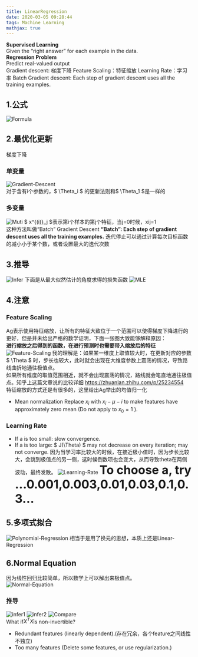 ```yaml
---
title: LinearRegression
date: 2020-03-05 09:28:44
tags: Machine Learning
mathjax: true
---
```

**Supervised Learning**  
Given the “right answer” for each example in the data.  
**Regression Problem**  
Predict real-valued output  
Gradient descent: 梯度下降
Feature Scaling：特征缩放
Learning Rate：学习率
Batch Gradient descent: Each step of gradient descent uses all the training examples.
<!-- more -->
## 1.公式
![Formula](Formula.PNG)   
## 2.最优化更新
梯度下降   
### 单变量
![Gradient-Descent](Gradient-Descent.PNG)  
对于含有i个参数的，$ \Theta_i $ 的更新法则和$ \Theta_1 $是一样的 
### 多变量
![Muti](Muti.PNG)
$ x^{(i)}_j $表示第i个样本的第j个特征，当j=0时候，xij=1   
这种方法叫做“Batch” Gradient Descent 
**“Batch”: Each step of gradient descent uses all the training examples.**
迭代停止可以通过计算每次目标函数的减小小于某个数，或者设置最大的迭代次数
## 3.推导
![Infer](infer.png)
下面是从最大似然估计的角度求得的损失函数
![MLE](MLE-Infer.PNG)
## 4.注意
### Feature Scaling
Ag表示使用特征缩放，让所有的特征大致位于一个范围可以使得梯度下降进行的更好，但是并未给出严格的数学证明，下面一张图大致能够解释原因：  
**进行缩放之后得到的函数，在进行预测时也需要带入缩放后的特征**
![Feature-Scaling](Feature-Scaling.PNG)
我的理解是：如果某一维度上取值较大时，在更新对应的参数$ \Theta $ 时，步长也较大，此时就会出现在大维度参数上震荡的情况，导致路线曲折地通往极值点。  
如果所有维度的取值范围相近，就不会出现震荡的情况，路线就会笔直地通往极值点。知乎上这篇文章说的比较详细 https://zhuanlan.zhihu.com/p/25234554  
特征缩放的方式还是有很多的，这里给出Ag举出的均值归一化  
- Mean normalization
    Replace $x_i$ with $x_i-\mu-i$ to make features have approximately zero mean (Do not apply to $x_0=1$ ).

### Learning Rate
- If a is too small: slow convergence.
- If a is too large: $ J(\Theta) $ may not decrease on every iteration; may not converge.
因为当学习率比较大的时候，在接近极小值时，因为步长比较大，会跳到极值点的另一侧，这时候倒数项也会变大，从而导致theta在两侧波动，最终发散。
![Learning-Rate](Learning-Rate.PNG)
<font size=6>**To choose a, try
...0.001,0.003,0.01,0.03,0.1,0.3...**</font>
## 5.多项式拟合
![Polynomial-Regression](Polynomial-Regression.PNG)
相当于是用了换元的思想，本质上还是Linear-Regression  
## 6.Normal Equation
因为线性回归比较简单，所以数学上可以解出来极值点。   
![Normal-Equation](Normal-Equation.PNG)
### 推导
![infer1](infer1.PNG)
![infer2](infer2.PNG)
![Compare](Compare.PNG)  
What if$X^TX$is non-invertible?  
- Redundant features (linearly dependent).(存在冗余，各个feature之间线性不独立)
- Too many features (Delete some features, or use regularization.)

